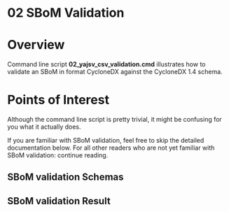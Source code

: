 # 02 SBoM Validation 

# Overview

Command line script **02_yajsv_csv_validation.cmd** illustrates how to validate an SBoM in format CycloneDX against the CycloneDX 1.4 schema.

# Points of Interest

Although the command line script is pretty trivial, it might be confusing for you what it actually does.

If you are familiar with SBoM validation, feel free to skip the detailed documentation below. For all other readers who are not yet familiar with SBoM validation: continue reading.

## SBoM validation Schemas

## SBoM validation Result
